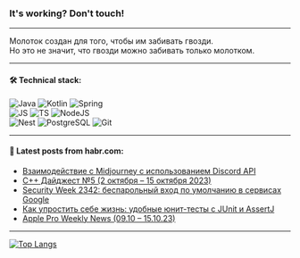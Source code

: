 ### It's working? Don't touch!

---
Молоток создан для того, чтобы им забивать гвозди. <br>
Но это не значит, что гвозди можно забивать только молотком.

---

#### 🛠️ Technical stack:

![Java](https://img.shields.io/badge/Java-informational?logo=Oracle&style=flat&logoColor=white&color=FF4500)
![Kotlin](https://img.shields.io/badge/Kotlin-informational?logo=Kotlin&style=flat&logoColor=white&color=774D97)
![Spring](https://img.shields.io/badge/SpringBoot-informational?logo=SpringBoot&style=flat&logoColor=white&color=6DB33F) <br>
![JS](https://img.shields.io/badge/JS-informational?logo=javaScript&style=flat&logoColor=black&color=F7Df1E)
![TS](https://img.shields.io/badge/TypeScript-informational?logo=typeScript&style=flat&logoColor=black&color=0667A8)
![NodeJS](https://img.shields.io/badge/NodeJS-informational?logo=node.js&style=flat&logoColor=white&color=70A760) <br>
![Nest](https://img.shields.io/badge/NestJS-informational?logo=NestJS&style=flat&logoColor=white&color=E0234E)
![PostgreSQL](https://img.shields.io/badge/PostgreSQL-informational?logo=PostgreSQL&style=flat&logoColor=white&color=DAA520)
![Git](https://img.shields.io/badge/Git-informational?logo=git&style=flat&logoColor=white&color=778899)

___

#### 💬 Latest posts from habr.com:

<!-- BLOG-POST-LIST:START -->
- [Взаимодействие с Midjourney с использованием Discord API](https://habr.com/ru/articles/767878/?utm_source=habrahabr&utm_medium=rss&utm_campaign=767878)
- [C++ Дайджест №5 &lpar;2 октября – 15 октября 2023&rpar;](https://habr.com/ru/articles/767818/?utm_source=habrahabr&utm_medium=rss&utm_campaign=767818)
- [Security Week 2342: беспарольный вход по умолчанию в сервисах Google](https://habr.com/ru/companies/kaspersky/articles/767766/?utm_source=habrahabr&utm_medium=rss&utm_campaign=767766)
- [Как упростить себе жизнь: удобные юнит-тесты с JUnit и AssertJ](https://habr.com/ru/companies/skillbox/articles/767804/?utm_source=habrahabr&utm_medium=rss&utm_campaign=767804)
- [Apple Pro Weekly News &lpar;09.10 – 15.10.23&rpar;](https://habr.com/ru/articles/767812/?utm_source=habrahabr&utm_medium=rss&utm_campaign=767812)
<!-- BLOG-POST-LIST:END -->

---
[![Top Langs](https://github-readme-stats-git-master-advtsetting-gmailcom.vercel.app/api/top-langs/?username=zloylis&langs_count=10&hide_title=false&title_color=e6edf3&size_weight=0.5&count_weight=0.5&layout=compact&hide_border=true&theme=dracula)](https://github.com/zloylis)

<!-- ![GitHub stats](https://github-readme-stats-git-master-advtsetting-gmailcom.vercel.app/api?username=zloylis&show_icons=true&hide_border=true&theme=dracula&hide_title=true&include_all_commits=true&count_private=true&hide=contribs&hide_rank=true) -->
